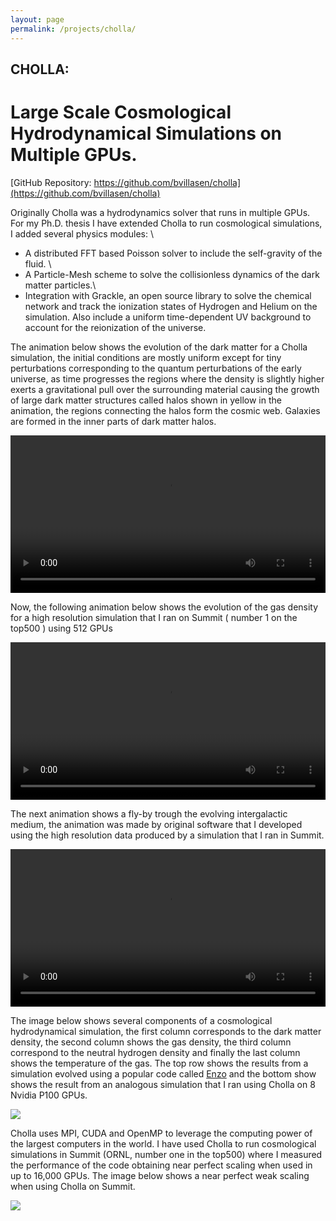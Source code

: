 ```yaml
---
layout: page
permalink: /projects/cholla/
---
```


<h2>  CHOLLA:  </h2> 
<h1> Large Scale Cosmological Hydrodynamical Simulations on Multiple GPUs. </h1>



[GitHub Repository: https://github.com/bvillasen/cholla](https://github.com/bvillasen/cholla)


Originally Cholla was a hydrodynamics solver that runs in multiple GPUs. For my Ph.D. thesis I have extended Cholla to run cosmological simulations, I added several physics modules: \\
 - A distributed FFT based Poisson solver to  include the self-gravity of the fluid. \\
 - A Particle-Mesh scheme to solve the collisionless dynamics of the dark matter particles.\\
 - Integration with Grackle, an open source library to solve the chemical network and track the ionization states of Hydrogen and Helium on the simulation. Also include a uniform time-dependent UV background to account for the reionization of the universe.
 
 
 The animation below shows the evolution of the dark matter for a Cholla simulation, the initial conditions are mostly uniform except for tiny perturbations corresponding to the quantum perturbations of the early universe, as time progresses the regions where the density is slightly higher exerts a gravitational pull over the surrounding material causing the growth of large dark matter structures called halos shown in yellow in the animation, the regions connecting the halos form the cosmic web. Galaxies are formed in the inner parts of dark matter halos.        

 <div style="text-align: center">
 <video src="{{ site.url }}assets/videos/dm_gas_density_50Mpc.mp4" width="100%"  height="auto" controls preload> </video>
 </div>
 
 Now, the following animation below shows the evolution of the gas density for a high resolution simulation that I ran on Summit ( number 1 on the top500 ) using 512 GPUs
 
 
  <div style="text-align: center">
  <video src="{{ site.url }}assets/videos/gas_density_temperature_50Mpc.mp4" width="100%"  height="auto" controls preload> </video>
  </div>
  
  
The next animation shows a fly-by trough the evolving intergalactic medium, the animation was made by original software that  I developed using the high resolution data produced by a simulation that I ran in Summit.

<div style="text-align: center">
<video src="{{ site.url }}assets/videos/cosmo_fly_4k.mp4" width="100%"  height="auto" controls preload> </video>
</div>

  
 The image below shows several components of a cosmological hydrodynamical simulation, the first column corresponds to the dark matter density, the second column shows the gas density, the third column correspond to the neutral hydrogen density and finally the last column shows the temperature of the gas. The top row shows the results from a simulation evolved using a popular code called [Enzo](https://enzo-project.org/) and the bottom show shows the result from an analogous simulation that I ran using Cholla on 8 Nvidia P100 GPUs.
  
 <img src="{{ site.url }}assets/images/projection_deep_1.png">



Cholla uses MPI, CUDA and OpenMP to leverage the computing power of the largest computers in the world. I have used Cholla to run cosmological simulations in Summit (ORNL, number one in the top500) where I measured the performance of the code obtaining near perfect scaling when used in up to 16,000 GPUs. The image below shows a near perfect weak scaling when using Cholla on Summit. 


<img src="{{ site.url }}assets/images/weak_scaling.png">

</div>